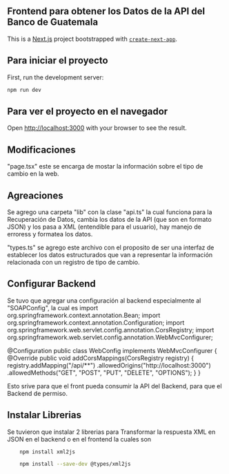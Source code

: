 ## Frontend para obtener los Datos de la API del Banco de Guatemala

This is a [Next.js](https://nextjs.org) project bootstrapped with [`create-next-app`](https://nextjs.org/docs/app/api-reference/cli/create-next-app).

## Para iniciar el proyecto 
First, run the development server:

```bash
npm run dev

```

## Para ver el proyecto en el navegador
Open [http://localhost:3000](http://localhost:3000) with your browser to see the result.

## Modificaciones
"page.tsx" este se encarga de mostar la información sobre el tipo de cambio en la web.

## Agreaciones
Se agrego una carpeta "lib" con la clase "api.ts" la cual funciona para la Recuperación de Datos, cambia los datos de la API (que son en formato JSON) y los pasa a XML (entendible para el usuario), hay manejo de erroress y formatea los datos.

"types.ts" se agrego este archivo con el proposito de ser una interfaz de establecer los datos estructurados que van a representar la información relacionada con un registro de tipo de cambio.

## Configurar Backend

Se tuvo que agregar una configuración al backend especialmente al "SOAPConfig", la cual es 
import org.springframework.context.annotation.Bean;
import org.springframework.context.annotation.Configuration;
import org.springframework.web.servlet.config.annotation.CorsRegistry;
import org.springframework.web.servlet.config.annotation.WebMvcConfigurer;

@Configuration
public class WebConfig implements WebMvcConfigurer {
    @Override
    public void addCorsMappings(CorsRegistry registry) {
        registry.addMapping("/api/**")
                .allowedOrigins("http://localhost:3000")
                .allowedMethods("GET", "POST", "PUT", "DELETE", "OPTIONS");
    }
}

Esto srive para que el front pueda consumir la API del Backend, para que el Backend de permiso.

## Instalar Librerias
Se tuvieron que instalar 2 librerias para Transformar la respuesta XML en JSON en el backend o en el frontend
la cuales son 
```bash
    npm install xml2js
```
```bash
    npm install --save-dev @types/xml2js
```






